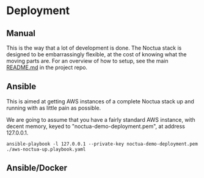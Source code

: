 # Deployment

## Manual

This is the way that a lot of development is done. The Noctua stack is
designed to be embarrassingly flexible, at the cost of knowing what
the moving parts are. For an overview of how to setup, see the main
[README.md](http://github.com/geneontology/noctua/) in the project
repo.

## Ansible

This is aimed at getting AWS instances of a complete Noctua stack up
and running with as little pain as possible.

We are going to assume that you have a fairly standard AWS instance,
with decent memory, keyed to "noctua-demo-deployment.pem", at
address 127.0.0.1.

```
ansible-playbook -l 127.0.0.1 --private-key noctua-demo-deployment.pem ./aws-noctua-up.playbook.yaml
```

## Ansible/Docker
